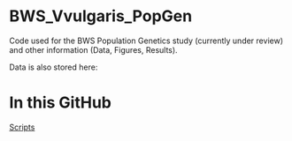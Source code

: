 # BWS_Vvulgaris_PopGen
Code used for the BWS Population Genetics study (currently under review) and other information (Data, Figures, Results). 

Data is also stored here: 

# In this GitHub

[Scripts]([url](https://github.com/iona-ce/BWS_Vvulgaris_PopGen/tree/main/Scripts))
